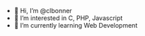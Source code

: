 - 👋 Hi, I’m @clbonner
- 👀 I’m interested in C, PHP, Javascript
- 🌱 I’m currently learning Web Development

<!---
clbonner/clbonner is a ✨ special ✨ repository because its `README.md` (this file) appears on your GitHub profile.
You can click the Preview link to take a look at your changes.
--->
